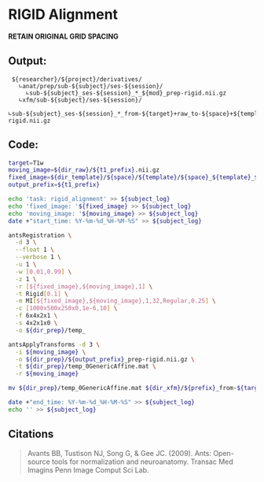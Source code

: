 #  RIGID Alignment
__RETAIN ORIGINAL GRID SPACING__
## Output:
```
 ${researcher}/${project}/derivatives/
   ∟anat/prep/sub-${subject}/ses-${session}/
     ∟sub-${subject}_ses-${session}_*_${mod}_prep-rigid.nii.gz
   ∟xfm/sub-${subject}/ses-${session}/
     ∟sub-${subject}_ses-${session}_*_from-${target}+raw_to-${space}+${template}_xfm-rigid.nii.gz
```
## Code:
```bash
target=T1w
moving_image=${dir_raw}/${t1_prefix}.nii.gz
fixed_image=${dir_template}/${space}/${template}/${space}_${template}_${target}.nii.gz
output_prefix=${t1_prefix}

echo 'task: rigid_alignment' >> ${subject_log}
echo 'fixed_image: '${fixed_image} >> ${subject_log}
echo 'moving_image: '${moving_image} >> ${subject_log}
date +"start_time: %Y-%m-%d_%H-%M-%S" >> ${subject_log}

antsRegistration \
  -d 3 \
  --float 1 \
  --verbose 1 \
  -u 1 \
  -w [0.01,0.99] \
  -z 1 \
  -r [${fixed_image},${moving_image},1] \
  -t Rigid[0.1] \
  -m MI[${fixed_image},${moving_image},1,32,Regular,0.25] \
  -c [1000x500x250x0,1e-6,10] \
  -f 6x4x2x1 \
  -s 4x2x1x0 \
  -o ${dir_prep}/temp_

antsApplyTransforms -d 3 \
  -i ${moving_image} \
  -o ${dir_prep}/${output_prefix}_prep-rigid.nii.gz \
  -t ${dir_prep}/temp_0GenericAffine.mat \
  -r ${moving_image}

mv ${dir_prep}/temp_0GenericAffine.mat ${dir_xfm}/${prefix}_from-${target}+raw_to-${space}+${template}_xfm-rigid.mat

date +"end_time: %Y-%m-%d_%H-%M-%S" >> ${subject_log}
echo '' >> ${subject_log}
```
## Citations
>Avants BB, Tustison NJ, Song G, & Gee JC. (2009). Ants: Open-source tools for normalization and neuroanatomy. Transac Med Imagins Penn Image Comput Sci Lab.
